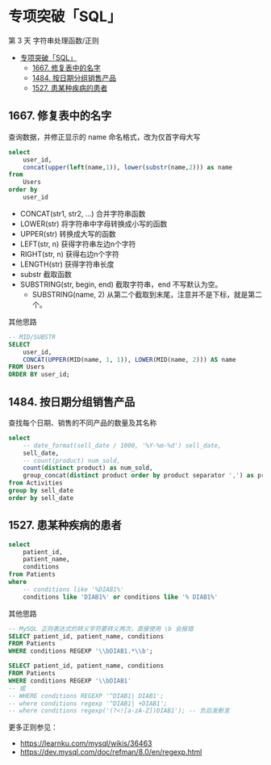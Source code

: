 # 专项突破「SQL」

第 3 天 字符串处理函数/正则

- [专项突破「SQL」](#专项突破sql)
  - [1667. 修复表中的名字](#1667-修复表中的名字)
  - [1484. 按日期分组销售产品](#1484-按日期分组销售产品)
  - [1527. 患某种疾病的患者](#1527-患某种疾病的患者)

## 1667. 修复表中的名字

查询数据，并修正显示的 name 命名格式，改为仅首字母大写

```sql
select
    user_id,
    concat(upper(left(name,1)), lower(substr(name,2))) as name
from
    Users
order by
    user_id
```

- CONCAT(str1, str2, ...) 合并字符串函数
- LOWER(str) 将字符串中字母转换成小写的函数
- UPPER(str) 转换成大写的函数
- LEFT(str, n) 获得字符串左边n个字符
- RIGHT(str, n) 获得右边n个字符
- LENGTH(str) 获得字符串长度
- substr    截取函数
- SUBSTRING(str, begin, end) 截取字符串，end 不写默认为空。
  - SUBSTRING(name, 2) 从第二个截取到末尾，注意并不是下标，就是第二个。

其他思路

```sql
-- MID/SUBSTR
SELECT
    user_id,
    CONCAT(UPPER(MID(name, 1, 1)), LOWER(MID(name, 2))) AS name
FROM Users
ORDER BY user_id;
```

## 1484. 按日期分组销售产品

查找每个日期、销售的不同产品的数量及其名称

```sql
select
    -- date_format(sell_date / 1000, '%Y-%m-%d') sell_date,
    sell_date,
    -- count(product) num_sold,
    count(distinct product) as num_sold,
    group_concat(distinct product order by product separator ',') as products
from Activities
group by sell_date
order by sell_date
```

## 1527. 患某种疾病的患者

```sql
select
    patient_id,
    patient_name,
    conditions
from Patients
where
    -- conditions like '%DIAB1%'
    conditions like 'DIAB1%' or conditions like '% DIAB1%'
```

其他思路

```sql
-- MySQL 正则表达式的转义字符要转义两次，直接使用 \b 会报错
SELECT patient_id, patient_name, conditions
FROM Patients
WHERE conditions REGEXP '\\bDIAB1.*\\b';

SELECT patient_id, patient_name, conditions
FROM Patients
WHERE conditions REGEXP '\\bDIAB1'
-- 或
-- WHERE conditions REGEXP '^DIAB1| DIAB1';
-- where conditions regexp '^DIAB1| +DIAB1';
-- where conditions regexp('(?<![a-zA-Z])DIAB1'); -- 负后发断言
```

更多正则参见：

- https://learnku.com/mysql/wikis/36463
- https://dev.mysql.com/doc/refman/8.0/en/regexp.html
